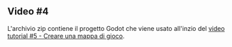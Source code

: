 ## Video #4

L'archivio zip contiene il progetto Godot che viene usato all'inzio del [video tutorial #5 - Creare una mappa di gioco](https://www.youtube.com/watch?v=dyyMgK9vaHw).


